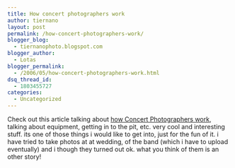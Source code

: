 ```yaml
---
title: How concert photographers work
author: tiernano
layout: post
permalink: /how-concert-photographers-work/
blogger_blog:
  - tiernanophoto.blogspot.com
blogger_author:
  - Lotas
blogger_permalink:
  - /2006/05/how-concert-photographers-work.html
dsq_thread_id:
  - 1803455727
categories:
  - Uncategorized
---
```

Check out this article talking about [how Concert Photographers work][1], talking about equipment, getting in to the pit, etc. very cool and interesting stuff. its one of those things i would like to get into, just for the fun of it. i have tried to take photos at at wedding, of the band (which i have to upload eventually) and i though they turned out ok. what you think of them is an other story! 

 [1]: http://www.photocritic.org/2006/live-band-concert-photography/